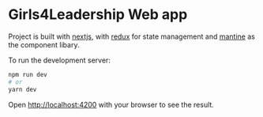 # Girls4Leadership Web app

Project is built with [nextjs](https://nextjs.org/docs), with [redux](https://redux.js.org/api/api-reference) for state management and [mantine](https://mantine.dev/pages/basics/) as the component libary.

To run the development server:




```bash
npm run dev
# or
yarn dev
``` 

Open [http://localhost:4200](http://localhost:4200) with your browser to see the result.















